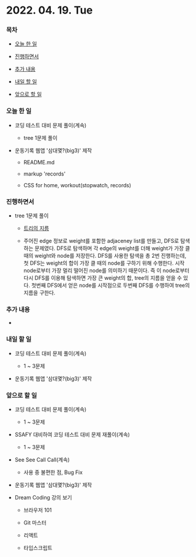 # 2022. 04. 19. Tue

### 목차

- [오늘 한 일](#오늘-한-일)

- [진행하면서](#진행하면서)

- [추가 내용](#추가-내용)

- [내일 할 일](#내일-할-일)

- [앞으로 할 일](#앞으로-할-일)

### 오늘 한 일

- 코딩 테스트 대비 문제 풀이(계속)

  - tree 1문제 풀이

- 운동기록 웹앱 '삼대몇?(big3)' 제작

  - README.md

  - markup 'records'

  - CSS for home, workout(stopwatch, records)

### 진행하면서

- tree 1문제 풀이

  - [트리의 지름](https://www.acmicpc.net/problem/1167)

  - 주어진 edge 정보로 weight를 포함한 adjaceney list를 만들고, DFS로 탐색하는 문제였다. DFS로 탐색하며 각 edge의 weight를 더해 weight가 가장 클 때의 weight와 node를 저장한다. DFS를 사용한 탐색을 총 2번 진행하는데, 첫 DFS는 weight의 합이 가장 클 때의 node를 구하기 위해 수행한다. 시작 node로부터 가장 멀리 떨어진 node를 의미하기 때문이다. 즉 이 node로부터 다시 DFS를 이용해 탐색하면 가장 큰 weight의 합, tree의 지름을 얻을 수 있다. 첫번째 DFS에서 얻은 node를 시작점으로 두번째 DFS를 수행하여 tree의 지름을 구한다.

### 추가 내용

-

### 내일 할 일

- 코딩 테스트 대비 문제 풀이(계속)

  - 1 ~ 3문제

- 운동기록 웹앱 '삼대몇?(big3)' 제작

### 앞으로 할 일

- 코딩 테스트 대비 문제 풀이(계속)

  - 1 ~ 3문제

- SSAFY 대비하여 코딩 테스트 대비 문제 재풀이(계속)

  - 1 ~ 3문제

- See See Call Call(계속)

  - 사용 중 불편한 점, Bug Fix

- 운동기록 웹앱 '삼대몇?(big3)' 제작

- Dream Coding 강의 보기

  - 브라우저 101

  - Git 마스터

  - 리액트

  - 타입스크립트

<br><br>
